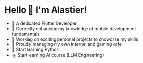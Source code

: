 # Hello :wave: I'm Alastier!
  - :dart: A dedicated Flutter Developer
  - :mechanical_arm: Currently enhancing my knowledge of mobile development fundamentals
  - :rocket: Working on exciting personal projects to showcase my skills
  - :milky_way: Proudly managing my own internet and gaming cafe
  - :snake: Start learning Python
  - :flying_saucer: Start learning AI course (LLM Engineering)
